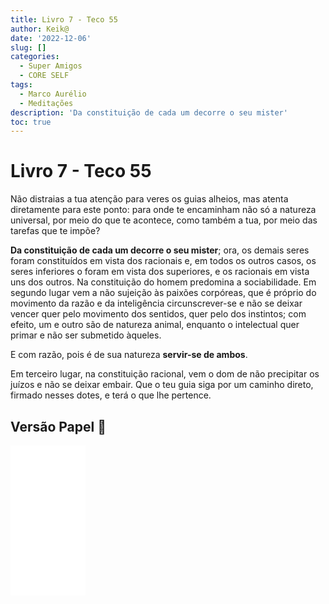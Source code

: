 ```yaml
---
title: Livro 7 - Teco 55
author: Keik@
date: '2022-12-06'
slug: []
categories:
  - Super Amigos
  - CORE SELF
tags:
  - Marco Aurélio
  - Meditações
description: 'Da constituição de cada um decorre o seu mister'
toc: true
---
```


# Livro 7 - Teco 55


Não distraias a tua atenção para veres os guias alheios, mas atenta diretamente para este ponto: para onde te encaminham não só a natureza universal, por meio do que te acontece, como também a tua, por meio das tarefas que te impõe? 

**Da constituição de cada um decorre o seu mister**; ora, os demais seres foram constituídos em vista dos racionais e, em todos os outros casos, os seres inferiores o foram em vista dos superiores, e os racionais em vista uns dos outros. Na constituição do homem predomina a sociabilidade. Em segundo lugar vem a não sujeição às paixões corpóreas, que é próprio do movimento da razão e da inteligência circunscrever-se e não se deixar vencer quer pelo movimento dos sentidos, quer pelo dos instintos; com efeito, um e outro são de natureza animal, enquanto o intelectual quer primar e não ser submetido àqueles. 

E com razão, pois é de sua natureza **servir-se de ambos**. 

Em terceiro lugar, na constituição racional, vem o dom de não precipitar os juízos e não se deixar embair. Que o teu guia siga por um caminho direto, firmado nesses dotes, e terá o que lhe pertence.

## Versão Papel :book:
<iframe style="width:120px;height:240px;" marginwidth="0" marginheight="0" scrolling="no" frameborder="0" src="//ws-na.amazon-adsystem.com/widgets/q?ServiceVersion=20070822&OneJS=1&Operation=GetAdHtml&MarketPlace=BR&source=ss&ref=as_ss_li_til&ad_type=product_link&tracking_id=mundodekeika-20&language=pt_BR&marketplace=amazon&region=BR&placement=B092FVY4BB&asins=B092FVY4BB&linkId=37c5ec14221f61f811029aa88b520891&show_border=true&link_opens_in_new_window=true"></iframe>